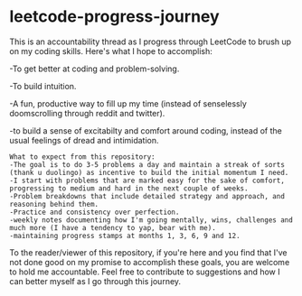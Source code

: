 # leetcode-progress-journey

This is an accountability thread as I progress through LeetCode to brush up on my coding skills. Here's what I hope to accomplish:

-To get better at coding and problem-solving.

-To build intuition.

-A fun, productive way to fill up my time (instead of senselessly doomscrolling through reddit and twitter).

-to build a sense of excitabilty and comfort around coding, instead of the usual feelings of dread and intimidation.
 
    What to expect from this repository:
    -The goal is to do 3-5 problems a day and maintain a streak of sorts (thank u duolingo) as incentive to build the initial momentum I need. 
    -I start with problems that are marked easy for the sake of comfort, progressing to medium and hard in the next couple of weeks. 
    -Problem breakdowns that include detailed strategy and approach, and reasoning behind them. 
    -Practice and consistency over perfection.
    -weekly notes documenting how I'm going mentally, wins, challenges and much more (I have a tendency to yap, bear with me).
    -maintaining progress stamps at months 1, 3, 6, 9 and 12.

To the reader/viewer of this repository, if you're here and you find that I've not done good on my promise to accomplish these goals, you are welcome to hold me accountable. Feel free to contribute to suggestions and how I can better myself as I go through this journey. 
